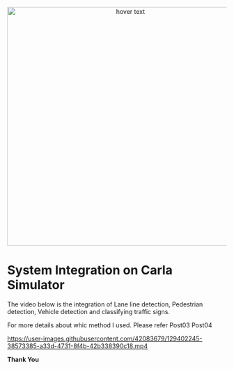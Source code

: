 <p align="center">
  <img src="./assets/Robocomp.png" width="550" title="hover text">
</p>


# **System Integration on Carla Simulator**

The video below is the integration of Lane line detection, Pedestrian detection, Vehicle detection and classifying traffic signs.

For more details about whic method I used. Please refer
Post03
Post04 


https://user-images.githubusercontent.com/42083679/129402245-38573385-a33d-4731-8f4b-42b338390c18.mp4


**Thank You**

